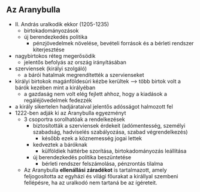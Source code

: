 ## Az Aranybulla
- II. András uralkodik ekkor (1205-1235)
	- birtokadományozások
	- új berendezkedés politika
		- pénzjövedelmek növelése, bevételi források és a bérleti rendszer kiterjesztése
- nagybirtokos réteg megerősödik
	- jelentős befolyás az ország irányításában
- szerviensek (királyi szolgáló)
	- a bárói hatalmak megrendítették a szervienseket
- királyi birtokok magánföldesúri kézbe kerültek --> több birtok volt a bárók kezében mint a királyéban
	- a gazdaság nem volt elég fejlett ahhoz, hogy a kiadások a regáléjövedelmek fedezzék
- a király sikertelen hadjárataival jelentős adósságot halmozott fel
- 1222-ben adják ki az Aranybulla egyezményt
	- 3 csoportra sorolhatóak a rendelkezések
		- biztosították a szerviensek érdekeit (adómentesség, személyi szabadság, hadviselés szabályozása, szabad végrendelkezés)
			- később ezek a köznemesség jogai lettek
		- kedveztek a báróknak
			- külföldiek háttérbe szorítása, birtokadományozás leállítása
		- új berendezkedés politika beszüntetése
			- bérleti rendszer felszámolása, pénzrontás tilalma
	- Az Aranybulla **ellenállási záradékot** is tartalmazott, amely feljogosította az egyházi és világi főurakat a királlyal szembeni fellépésre, ha az uralkodó nem tartaná be az ígéreteit.